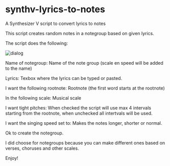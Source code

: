 # synthv-lyrics-to-notes
A Synthesizer V script to convert lyrics to notes

This script creates random notes in a notegroup based on given lyrics.

The script does the following:

![dialog](https://github.com/user-attachments/assets/42d41cf8-b7dd-4c81-b2d9-de924e0dc96b)

Name of notegroup: Name of the note group (scale en speed will be added to the name)

Lyrics: Texbox where the lyrics can be typed or pasted.

I want the following rootnote: Rootnote (the first word starts at the rootnote)

In the following scale: Musical scale

I want tight pitches: When checked the script will use max 4 intervals starting from the rootnote, when unchecked all intertvals will be used.

I want the singing speed set to: Makes the notes longer, shorter or normal.

Ok to create the notegroup.


I did choose for notegroups because you can make different ones based on verses, choruses and other scales.


Enjoy!
